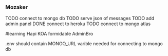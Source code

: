 ### Mozaker

TODO connect to mongo db
TODO serve json of messages
TODO add admin panel
DONE connect to heroku
TODO connect to mongo atlas


#learning 
Hapi
KOA
formidable
AdminBro



.env should contain MONGO_URL varible needed for connecting to mongo db